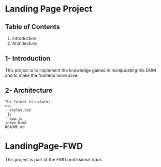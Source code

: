 # Landing Page Project

## Table of Contents
1. Introduction
2. Architecture

## 1- Introduction

This project is to implement the knowledge gained in manipulating the DOM and to make the frontend more alive.

## 2- Architecture 

    The folder structure:
    css
    - styles.css 
     js
    - app.js
    index.html   
    README.md




# LandingPage-FWD
This project is part of the FWD profissional track.
